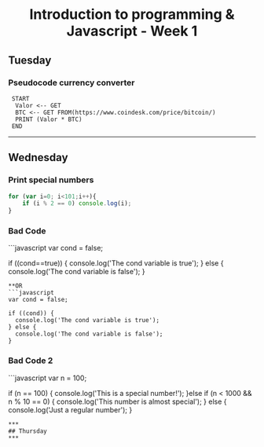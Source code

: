 
<h1 align="center">Introduction to programming & Javascript - Week 1</h1>
  
  
 ## Tuesday

<h3>Pseudocode currency converter</h3>

```
 START
  Valor <-- GET
  BTC <-- GET FROM(https://www.coindesk.com/price/bitcoin/)
  PRINT (Valor * BTC)
 END
```
***
## Wednesday

<h3>Print special numbers</h3> 

```javascript
for (var i=0; i<101;i++){
	if (i % 2 == 0) console.log(i);
}
```
<h3>Bad Code</h3> 
```javascript
var cond = false;

if ((cond==true)) {
  console.log('The cond variable is true');
} else {
  console.log('The cond variable is false');
}
```
**OR
```javascript
var cond = false;

if ((cond)) {
  console.log('The cond variable is true');
} else {
  console.log('The cond variable is false');
}
```
<h3>Bad Code 2</h3> 
```javascript
var n = 100;

if (n == 100) {
  console.log('This is a special number!');
}else if (n < 1000 && n % 10 == 0) {
  console.log('This number is almost special');
} else {
  console.log('Just a regular number');
}
```
***
## Thursday
***
